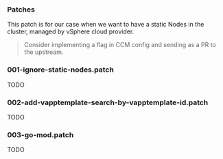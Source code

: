 ### Patches

This patch is for our case when we want to have a static Nodes in the cluster, managed by vSphere cloud provider.

> Consider implementing a flag in CCM config and sending as a PR to the upstream.

### 001-ignore-static-nodes.patch

TODO

### 002-add-vapptemplate-search-by-vapptemplate-id.patch

TODO

### 003-go-mod.patch

TODO
